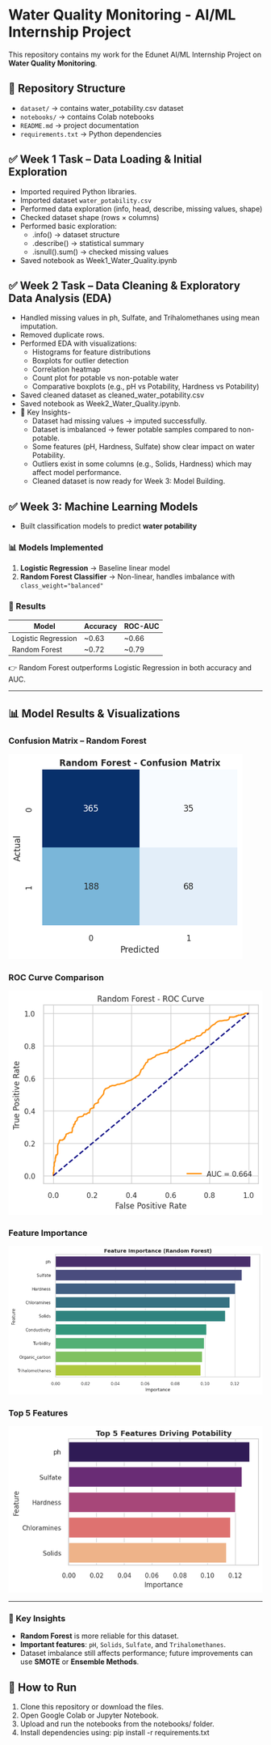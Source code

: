 # Water Quality Monitoring - AI/ML Internship Project

This repository contains my work for the Edunet AI/ML Internship Project on **Water Quality Monitoring**.

## 📂 Repository Structure
- `dataset/` → contains water_potability.csv dataset  
- `notebooks/` → contains Colab notebooks  
- `README.md` → project documentation  
- `requirements.txt` → Python dependencies  

## ✅ Week 1 Task – Data Loading & Initial Exploration
- Imported required Python libraries.
- Imported dataset `water_potability.csv`
- Performed data exploration (info, head, describe, missing values, shape)
- Checked dataset shape (rows × columns)
- Performed basic exploration:
  - .info() → dataset structure
  - .describe() → statistical summary
  - .isnull().sum() → checked missing values
- Saved notebook as Week1_Water_Quality.ipynb

## ✅ Week 2 Task – Data Cleaning & Exploratory Data Analysis (EDA)
- Handled missing values in ph, Sulfate, and Trihalomethanes using mean imputation.
- Removed duplicate rows.
- Performed EDA with visualizations:
  - Histograms for feature distributions
  - Boxplots for outlier detection
  - Correlation heatmap
  - Count plot for potable vs non-potable water
  - Comparative boxplots (e.g., pH vs Potability, Hardness vs Potability)
- Saved cleaned dataset as cleaned_water_potability.csv
- Saved notebook as Week2_Water_Quality.ipynb.
- 🔎 Key Insights-
  - Dataset had missing values → imputed successfully.
  - Dataset is imbalanced → fewer potable samples compared to non-potable.
  - Some features (pH, Hardness, Sulfate) show clear impact on water Potability.
  - Outliers exist in some columns (e.g., Solids, Hardness) which may affect model performance.
  - Cleaned dataset is now ready for Week 3: Model Building.

## ✅ Week 3: Machine Learning Models
- Built classification models to predict **water potability**  

### 📊 Models Implemented
1. **Logistic Regression** → Baseline linear model  
2. **Random Forest Classifier** → Non-linear, handles imbalance with `class_weight="balanced"`  

### 🔹 Results
| Model                | Accuracy | ROC-AUC |
|-----------------------|----------|---------|
| Logistic Regression   | ~0.63    | ~0.66   |
| Random Forest         | ~0.72    | ~0.79   |

👉 Random Forest outperforms Logistic Regression in both accuracy and AUC.  

---

## 📊 Model Results & Visualizations  

### Confusion Matrix – Random Forest  
![Confusion Matrix RF](images/confusion_matrix_rf.png)  

### ROC Curve Comparison  
![ROC Curve](images/roc_curve_rf.png)  

### Feature Importance  
![Feature Importance](images/feature_importance.png)  

### Top 5 Features  
![Top 5 Features](images/top5_features.png)  

---

### 🔹 Key Insights
- **Random Forest** is more reliable for this dataset.  
- **Important features**: `pH`, `Solids`, `Sulfate`, and `Trihalomethanes`.  
- Dataset imbalance still affects performance; future improvements can use **SMOTE** or **Ensemble Methods**.  

## 🚀 How to Run
1. Clone this repository or download the files.
2. Open Google Colab or Jupyter Notebook.
3. Upload and run the notebooks from the notebooks/ folder.
4. Install dependencies using:
   pip install -r requirements.txt
